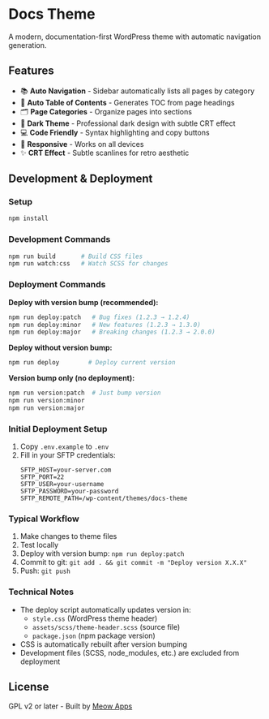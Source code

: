# Docs Theme

A modern, documentation-first WordPress theme with automatic navigation generation.

## Features

- 📚 **Auto Navigation** - Sidebar automatically lists all pages by category
- 📑 **Auto Table of Contents** - Generates TOC from page headings
- 🗂️ **Page Categories** - Organize pages into sections  
- 🌙 **Dark Theme** - Professional dark design with subtle CRT effect
- 💻 **Code Friendly** - Syntax highlighting and copy buttons
- 📱 **Responsive** - Works on all devices
- ✨ **CRT Effect** - Subtle scanlines for retro aesthetic

## Development & Deployment

### Setup
```bash
npm install
```

### Development Commands
```bash
npm run build       # Build CSS files
npm run watch:css   # Watch SCSS for changes
```

### Deployment Commands

**Deploy with version bump (recommended):**
```bash
npm run deploy:patch   # Bug fixes (1.2.3 → 1.2.4)
npm run deploy:minor   # New features (1.2.3 → 1.3.0)  
npm run deploy:major   # Breaking changes (1.2.3 → 2.0.0)
```

**Deploy without version bump:**
```bash
npm run deploy        # Deploy current version
```

**Version bump only (no deployment):**
```bash
npm run version:patch  # Just bump version
npm run version:minor
npm run version:major
```

### Initial Deployment Setup
1. Copy `.env.example` to `.env`
2. Fill in your SFTP credentials:
   ```
   SFTP_HOST=your-server.com
   SFTP_PORT=22
   SFTP_USER=your-username
   SFTP_PASSWORD=your-password
   SFTP_REMOTE_PATH=/wp-content/themes/docs-theme
   ```

### Typical Workflow
1. Make changes to theme files
2. Test locally
3. Deploy with version bump: `npm run deploy:patch`
4. Commit to git: `git add . && git commit -m "Deploy version X.X.X"`
5. Push: `git push`

### Technical Notes
- The deploy script automatically updates version in:
  - `style.css` (WordPress theme header)
  - `assets/scss/theme-header.scss` (source file)
  - `package.json` (npm package version)
- CSS is automatically rebuilt after version bumping
- Development files (SCSS, node_modules, etc.) are excluded from deployment

## License

GPL v2 or later - Built by [Meow Apps](https://meowapps.com)